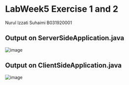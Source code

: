 # LabWeek5 Exercise 1 and 2
Nurul Izzati Suhaimi B031920001

## Output on ServerSideApplication.java

![image](https://user-images.githubusercontent.com/73053555/115103318-9dafac00-9f83-11eb-94b7-a53cd776db73.png)

## Output on ClientSideApplication.java

![image](https://user-images.githubusercontent.com/73053555/115103311-883a8200-9f83-11eb-88c7-372ffae60b0c.png)
